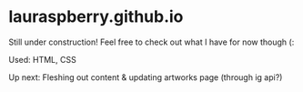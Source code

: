# lauraspberry.github.io

Still under construction! Feel free to check out what I have for now though (: 

Used: HTML, CSS

Up next: Fleshing out content & updating artworks page (through ig api?)
